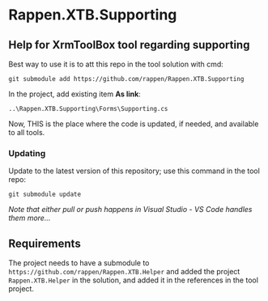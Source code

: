 # Rappen.XTB.Supporting
## Help for XrmToolBox tool regarding supporting

Best way to use it is to att this repo in the tool solution with cmd:
```
git submodule add https://github.com/rappen/Rappen.XTB.Supporting
```

In the project, add existing item **As link**:
```
..\Rappen.XTB.Supporting\Forms\Supporting.cs
```

Now, THIS is the place where the code is updated, if needed, and available to all tools.

### Updating

Update to the latest version of this repository; use this command in the tool repo:
```
git submodule update
```
*Note that either pull or push happens in Visual Studio - VS Code handles them more...*

## Requirements

The project needs to have a submodule to `https://github.com/rappen/Rappen.XTB.Helper` and added the project `Rappen.XTB.Helper` in the solution, and added it in the references in the tool project.
